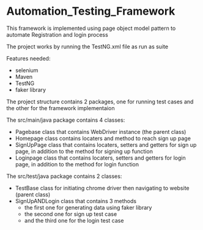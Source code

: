 # Automation_Testing_Framework
 
This framework is implemented using page object model pattern to automate Registration and login process

The project works by running the TestNG.xml file as run as suite

Features needed:
- selenium
- Maven
- TestNG
- faker library


The project structure contains 2 packages, one for running test cases and the other for the framework implementaion

The src/main/java package contains 4 classes:

- Pagebase class that contains WebDriver instance (the parent class)
- Homepage class contains locaters and method to reach sign up page
- SignUpPage class that contains locaters, setters and getters for sign up page, in addition to the method for signing up function
- Loginpage class that contains locaters, setters and getters for login page, in addition to the method for login function

The src/test/java package contains 2 classes:

- TestBase class for initiating chrome driver then navigating to website (parent class)
- SignUpANDLogin class that contains 3 methods
  - the first one for generating data using faker library
  - the second one for sign up test case
  - and the third one for the login test case
